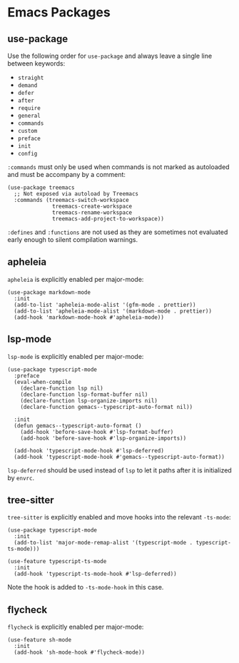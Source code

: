 # Emacs Packages

## use-package

Use the following order for `use-package` and always leave a single line between keywords:

-   `straight`
-   `demand`
-   `defer`
-   `after`
-   `require`
-   `general`
-   `commands`
-   `custom`
-   `preface`
-   `init`
-   `config`

`:commands` must only be used when commands is not marked as autoloaded and must be accompany by a comment:

```elisp
(use-package treemacs
  ;; Not exposed via autoload by Treemacs
  :commands (treemacs-switch-workspace
              treemacs-create-workspace
              treemacs-rename-workspace
              treemacs-add-project-to-workspace))
```

`:defines` and `:functions` are not used as they are sometimes not evaluated early enough to silent compilation warnings.

## apheleia

`apheleia` is explicitly enabled per major-mode:

```elisp
(use-package markdown-mode
  :init
  (add-to-list 'apheleia-mode-alist '(gfm-mode . prettier))
  (add-to-list 'apheleia-mode-alist '(markdown-mode . prettier))
  (add-hook 'markdown-mode-hook #'apheleia-mode))
```

## lsp-mode

`lsp-mode` is explicitly enabled per major-mode:

```elisp
(use-package typescript-mode
  :preface
  (eval-when-compile
    (declare-function lsp nil)
    (declare-function lsp-format-buffer nil)
    (declare-function lsp-organize-imports nil)
    (declare-function gemacs--typescript-auto-format nil))

  :init
  (defun gemacs--typescript-auto-format ()
    (add-hook 'before-save-hook #'lsp-format-buffer)
    (add-hook 'before-save-hook #'lsp-organize-imports))

  (add-hook 'typescript-mode-hook #'lsp-deferred)
  (add-hook 'typescript-mode-hook #'gemacs--typescript-auto-format))
```

`lsp-deferred` should be used instead of `lsp` to let it paths after it is initialized by `envrc`.

## tree-sitter

`tree-sitter` is explicitly enabled and move hooks into the relevant `-ts-mode`:

```elisp
(use-package typescript-mode
  :init
  (add-to-list 'major-mode-remap-alist '(typescript-mode . typescript-ts-mode)))

(use-feature typescript-ts-mode
  :init
  (add-hook 'typescript-ts-mode-hook #'lsp-deferred))
```

Note the hook is added to `-ts-mode-hook` in this case.

## flycheck

`flycheck` is explicitly enabled per major-mode:

```elisp
(use-feature sh-mode
  :init
  (add-hook 'sh-mode-hook #'flycheck-mode))
```
